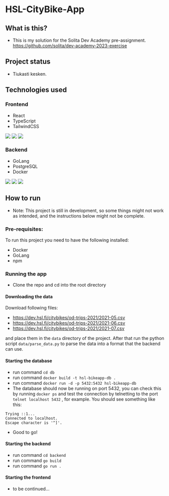 # HSL-CityBike-App

## What is this?

- This is my solution for the Solita Dev Academy pre-assignment. https://github.com/solita/dev-academy-2023-exercise

## Project status

- Tiukasti kesken.

## Technologies used

### Frontend

- React
- TypeScript
- TailwindCSS


<img src="https://img.shields.io/badge/React-20232A?style=for-the-badge&logo=react&logoColor=61DAFB"> <img src="https://img.shields.io/badge/TypeScript-007ACC?style=for-the-badge&logo=typescript&logoColor=white"> <img src="https://img.shields.io/badge/Tailwind_CSS-38B2AC?style=for-the-badge&logo=tailwind-css&logoColor=white">



### Backend

- GoLang
- PostgreSQL
- Docker

<img src="https://img.shields.io/badge/Go-00ADD8?style=for-the-badge&logo=go&logoColor=white"> <img src="https://img.shields.io/badge/PostgreSQL-316192?style=for-the-badge&logo=postgresql&logoColor=white"> <img src="https://img.shields.io/badge/Docker-2CA5E0?style=for-the-badge&logo=docker&logoColor=white">


## How to run

- Note: This project is still in development, so some things might not work as intended, and the instructions below might not be complete.

### Pre-requisites:

To run this project you need to have the following installed:

- Docker
- GoLang
- npm

### Running the app

- Clone the repo and cd into the root directory

#### Downloading the data

Download following files:

- https://dev.hsl.fi/citybikes/od-trips-2021/2021-05.csv
- https://dev.hsl.fi/citybikes/od-trips-2021/2021-06.csv
- https://dev.hsl.fi/citybikes/od-trips-2021/2021-07.csv

and place them in the `data` directory of the project. After that run the python script `data/parse_data.py` to parse the data into a format that the backend can use.


#### Starting the database

- run command `cd db`
- run command `docker build -t hsl-bikeapp-db .`
- run command `docker run -d -p 5432:5432 hsl-bikeapp-db`
- The database should now be running on port 5432, you can check this by running `docker ps` and test the connection by telnetting to the port `telnet localhost 5432` , for example. You should see something like this:

```
Trying ::1...
Connected to localhost.
Escape character is '^]'.
```

- Good to go!

#### Starting the backend

- run command `cd backend`
- run command `go build`
- run command `go run .`

#### Starting the frontend

- to be continued...



